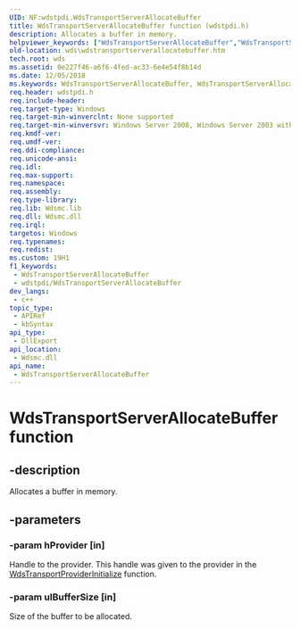 ```yaml
---
UID: NF:wdstpdi.WdsTransportServerAllocateBuffer
title: WdsTransportServerAllocateBuffer function (wdstpdi.h)
description: Allocates a buffer in memory.
helpviewer_keywords: ["WdsTransportServerAllocateBuffer","WdsTransportServerAllocateBuffer function [Windows Deployment Services]","wds.wdstransportserverallocatebuffer","wdstpdi/WdsTransportServerAllocateBuffer"]
old-location: wds\wdstransportserverallocatebuffer.htm
tech.root: wds
ms.assetid: 0e227f46-a6f6-4fed-ac33-6e4e54f8b14d
ms.date: 12/05/2018
ms.keywords: WdsTransportServerAllocateBuffer, WdsTransportServerAllocateBuffer function [Windows Deployment Services], wds.wdstransportserverallocatebuffer, wdstpdi/WdsTransportServerAllocateBuffer
req.header: wdstpdi.h
req.include-header: 
req.target-type: Windows
req.target-min-winverclnt: None supported
req.target-min-winversvr: Windows Server 2008, Windows Server 2003 with SP2 [desktop apps only]
req.kmdf-ver: 
req.umdf-ver: 
req.ddi-compliance: 
req.unicode-ansi: 
req.idl: 
req.max-support: 
req.namespace: 
req.assembly: 
req.type-library: 
req.lib: Wdsmc.lib
req.dll: Wdsmc.dll
req.irql: 
targetos: Windows
req.typenames: 
req.redist: 
ms.custom: 19H1
f1_keywords:
 - WdsTransportServerAllocateBuffer
 - wdstpdi/WdsTransportServerAllocateBuffer
dev_langs:
 - c++
topic_type:
 - APIRef
 - kbSyntax
api_type:
 - DllExport
api_location:
 - Wdsmc.dll
api_name:
 - WdsTransportServerAllocateBuffer
---
```


# WdsTransportServerAllocateBuffer function


## -description

Allocates a buffer in memory.

## -parameters

### -param hProvider [in]

Handle to the provider. This handle was given to the provider in the <a href="https://docs.microsoft.com/windows/desktop/api/wdstpdi/nf-wdstpdi-wdstransportproviderinitialize">WdsTransportProviderInitialize</a> function.

### -param ulBufferSize [in]

Size of the buffer to be allocated.


